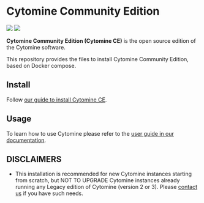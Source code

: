 # Cytomine Community Edition 

[![](https://img.shields.io/github/v/release/cytomine/Cytomine-community-edition)](https://github.com/cytomine/Cytomine-community-edition)
[![](https://img.shields.io/docker/pulls/cytomine/installer)](https://hub.docker.com/r/cytomine/installer/)

**Cytomine Community Edition (Cytomine CE)** is the open source edition of the Cytomine software.

This repository provides the files to install Cytomine Community Edition, based on Docker compose.

## Install

Follow [our guide to install Cytomine CE](https://doc.cytomine.com/admin-guide/ce/installation).

## Usage

To learn how to use Cytomine please refer to the [user guide in our documentation](https://doc.cytomine.com/user-guide).

## DISCLAIMERS

- This installation is recommended for new Cytomine instances starting from scratch, but NOT TO UPGRADE Cytomine instances already running any Legacy edition of Cytomine (version 2 or 3). Please [contact us](mailto:info@cytomine.com) if you have such needs.
